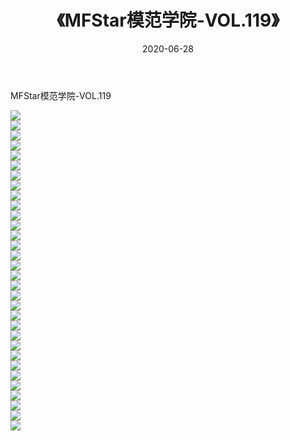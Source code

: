 ﻿---
layout: post
title:  《MFStar模范学院-VOL.119》
date:   2020-06-28
img: http://img.660000.xyz/Sharelink/网络美图/2020/MFStar模范学院-VOL.119/000.jpg
categories: [美女, 清纯, 唯美]
---

MFStar模范学院-VOL.119

  ![](http://img.660000.xyz/Sharelink/网络美图/2020/MFStar模范学院-VOL.119/001.jpg) <br> ![](http://img.660000.xyz/Sharelink/网络美图/2020/MFStar模范学院-VOL.119/002.jpg) <br> ![](http://img.660000.xyz/Sharelink/网络美图/2020/MFStar模范学院-VOL.119/003.jpg) <br> ![](http://img.660000.xyz/Sharelink/网络美图/2020/MFStar模范学院-VOL.119/004.jpg) <br> ![](http://img.660000.xyz/Sharelink/网络美图/2020/MFStar模范学院-VOL.119/005.jpg) <br> ![](http://img.660000.xyz/Sharelink/网络美图/2020/MFStar模范学院-VOL.119/006.jpg) <br> ![](http://img.660000.xyz/Sharelink/网络美图/2020/MFStar模范学院-VOL.119/007.jpg) <br> ![](http://img.660000.xyz/Sharelink/网络美图/2020/MFStar模范学院-VOL.119/008.jpg) <br> ![](http://img.660000.xyz/Sharelink/网络美图/2020/MFStar模范学院-VOL.119/009.jpg) <br> ![](http://img.660000.xyz/Sharelink/网络美图/2020/MFStar模范学院-VOL.119/010.jpg) <br> ![](http://img.660000.xyz/Sharelink/网络美图/2020/MFStar模范学院-VOL.119/011.jpg) <br> ![](http://img.660000.xyz/Sharelink/网络美图/2020/MFStar模范学院-VOL.119/012.jpg) <br> ![](http://img.660000.xyz/Sharelink/网络美图/2020/MFStar模范学院-VOL.119/013.jpg) <br> ![](http://img.660000.xyz/Sharelink/网络美图/2020/MFStar模范学院-VOL.119/014.jpg) <br> ![](http://img.660000.xyz/Sharelink/网络美图/2020/MFStar模范学院-VOL.119/015.jpg) <br> ![](http://img.660000.xyz/Sharelink/网络美图/2020/MFStar模范学院-VOL.119/016.jpg) <br> ![](http://img.660000.xyz/Sharelink/网络美图/2020/MFStar模范学院-VOL.119/017.jpg) <br> ![](http://img.660000.xyz/Sharelink/网络美图/2020/MFStar模范学院-VOL.119/018.jpg) <br> ![](http://img.660000.xyz/Sharelink/网络美图/2020/MFStar模范学院-VOL.119/019.jpg) <br> ![](http://img.660000.xyz/Sharelink/网络美图/2020/MFStar模范学院-VOL.119/020.jpg) <br> ![](http://img.660000.xyz/Sharelink/网络美图/2020/MFStar模范学院-VOL.119/021.jpg) <br> ![](http://img.660000.xyz/Sharelink/网络美图/2020/MFStar模范学院-VOL.119/022.jpg) <br> ![](http://img.660000.xyz/Sharelink/网络美图/2020/MFStar模范学院-VOL.119/023.jpg) <br> ![](http://img.660000.xyz/Sharelink/网络美图/2020/MFStar模范学院-VOL.119/024.jpg) <br> ![](http://img.660000.xyz/Sharelink/网络美图/2020/MFStar模范学院-VOL.119/025.jpg) <br> ![](http://img.660000.xyz/Sharelink/网络美图/2020/MFStar模范学院-VOL.119/026.jpg) <br> ![](http://img.660000.xyz/Sharelink/网络美图/2020/MFStar模范学院-VOL.119/027.jpg) <br> ![](http://img.660000.xyz/Sharelink/网络美图/2020/MFStar模范学院-VOL.119/028.jpg) <br> ![](http://img.660000.xyz/Sharelink/网络美图/2020/MFStar模范学院-VOL.119/029.jpg) <br> ![](http://img.660000.xyz/Sharelink/网络美图/2020/MFStar模范学院-VOL.119/030.jpg) <br> ![](http://img.660000.xyz/Sharelink/网络美图/2020/MFStar模范学院-VOL.119/031.jpg) <br> ![](http://img.660000.xyz/Sharelink/网络美图/2020/MFStar模范学院-VOL.119/032.jpg) <br>